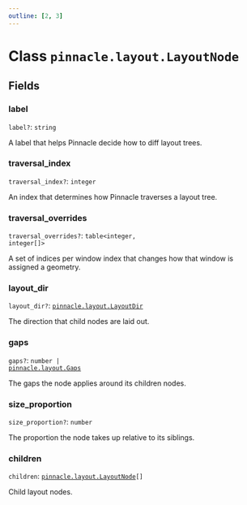 ```yaml
---
outline: [2, 3]
---
```


# Class `pinnacle.layout.LayoutNode`




## Fields

### label <Badge type="danger" text="nullable" />

`label?`: <code>string</code>

A label that helps Pinnacle decide how to diff layout trees.

### traversal_index <Badge type="danger" text="nullable" />

`traversal_index?`: <code>integer</code>

An index that determines how Pinnacle traverses a layout tree.

### traversal_overrides <Badge type="danger" text="nullable" />

`traversal_overrides?`: <code>table&lt;integer, integer[]></code>

A set of indices per window index that changes how that window is assigned a geometry.

### layout_dir <Badge type="danger" text="nullable" />

`layout_dir?`: <code><a href="/lua-reference/main/aliases/pinnacle.layout.LayoutDir">pinnacle.layout.LayoutDir</a></code>

The direction that child nodes are laid out.

### gaps <Badge type="danger" text="nullable" />

`gaps?`: <code>number | <a href="/lua-reference/main/aliases/pinnacle.layout.Gaps">pinnacle.layout.Gaps</a></code>

The gaps the node applies around its children nodes.

### size_proportion <Badge type="danger" text="nullable" />

`size_proportion?`: <code>number</code>

The proportion the node takes up relative to its siblings.

### children

`children`: <code><a href="/lua-reference/main/classes/pinnacle.layout.LayoutNode">pinnacle.layout.LayoutNode</a>[]</code>

Child layout nodes.


